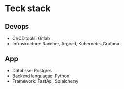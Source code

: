 # Teck stack
## Devops
- CI/CD tools: Gitlab
- Infrastructure: Rancher, Argocd, Kubernetes,Grafana
## App
- Database: Postgres
- Backend languague: Python
- Framework: FastApi, Sqlalchemy
